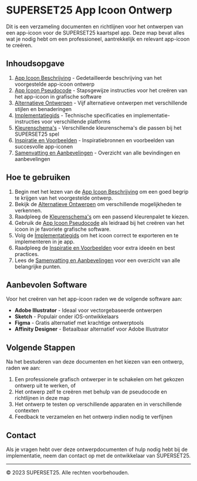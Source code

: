 # SUPERSET25 App Icoon Ontwerp

Dit is een verzameling documenten en richtlijnen voor het ontwerpen van een app-icoon voor de SUPERSET25 kaartspel app. Deze map bevat alles wat je nodig hebt om een professioneel, aantrekkelijk en relevant app-icoon te creëren.

## Inhoudsopgave

1. [App Icoon Beschrijving](app_icon_description.md) - Gedetailleerde beschrijving van het voorgestelde app-icoon ontwerp
2. [App Icoon Pseudocode](app_icon_pseudocode.md) - Stapsgewijze instructies voor het creëren van het app-icoon in grafische software
3. [Alternatieve Ontwerpen](alternative_designs.md) - Vijf alternatieve ontwerpen met verschillende stijlen en benaderingen
4. [Implementatiegids](implementation_guide.md) - Technische specificaties en implementatie-instructies voor verschillende platforms
5. [Kleurenschema's](color_schemes.md) - Verschillende kleurenschema's die passen bij het SUPERSET25 spel
6. [Inspiratie en Voorbeelden](inspiration_examples.md) - Inspiratiebronnen en voorbeelden van succesvolle app-iconen
7. [Samenvatting en Aanbevelingen](summary_and_recommendations.md) - Overzicht van alle bevindingen en aanbevelingen

## Hoe te gebruiken

1. Begin met het lezen van de [App Icoon Beschrijving](app_icon_description.md) om een goed begrip te krijgen van het voorgestelde ontwerp.
2. Bekijk de [Alternatieve Ontwerpen](alternative_designs.md) om verschillende mogelijkheden te verkennen.
3. Raadpleeg de [Kleurenschema's](color_schemes.md) om een passend kleurenpalet te kiezen.
4. Gebruik de [App Icoon Pseudocode](app_icon_pseudocode.md) als leidraad bij het creëren van het icoon in je favoriete grafische software.
5. Volg de [Implementatiegids](implementation_guide.md) om het icoon correct te exporteren en te implementeren in je app.
6. Raadpleeg de [Inspiratie en Voorbeelden](inspiration_examples.md) voor extra ideeën en best practices.
7. Lees de [Samenvatting en Aanbevelingen](summary_and_recommendations.md) voor een overzicht van alle belangrijke punten.

## Aanbevolen Software

Voor het creëren van het app-icoon raden we de volgende software aan:

- **Adobe Illustrator** - Ideaal voor vectorgebaseerde ontwerpen
- **Sketch** - Populair onder iOS-ontwikkelaars
- **Figma** - Gratis alternatief met krachtige ontwerptools
- **Affinity Designer** - Betaalbaar alternatief voor Adobe Illustrator

## Volgende Stappen

Na het bestuderen van deze documenten en het kiezen van een ontwerp, raden we aan:

1. Een professionele grafisch ontwerper in te schakelen om het gekozen ontwerp uit te werken, of
2. Het ontwerp zelf te creëren met behulp van de pseudocode en richtlijnen in deze map
3. Het ontwerp te testen op verschillende apparaten en in verschillende contexten
4. Feedback te verzamelen en het ontwerp indien nodig te verfijnen

## Contact

Als je vragen hebt over deze ontwerpdocumenten of hulp nodig hebt bij de implementatie, neem dan contact op met de ontwikkelaar van SUPERSET25.

---

© 2023 SUPERSET25. Alle rechten voorbehouden. 
